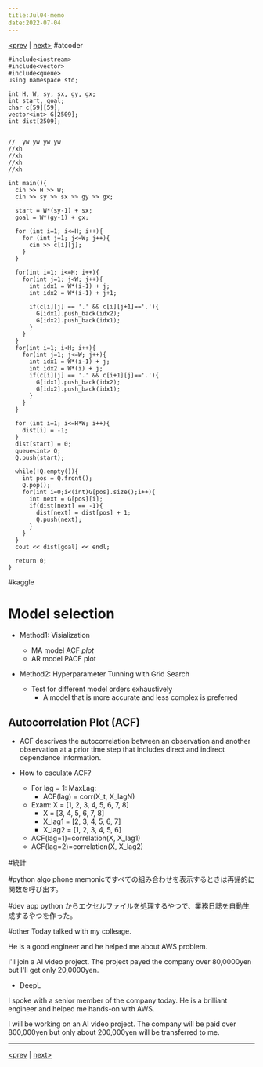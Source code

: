 ```yaml
---
title:Jul04-memo 
date:2022-07-04 
---
```


[<prev](https://idekworks.github.io/TechnicalMemo/2022/07/03/Jul03.html) | [next>](https://idekworks.github.io/TechnicalMemo/2022/07/05/Jul05.html) 
#atcoder
```
#include<iostream>
#include<vector>
#include<queue>
using namespace std;

int H, W, sy, sx, gy, gx;
int start, goal;
char c[59][59];
vector<int> G[2509];
int dist[2509];


//  yw yw yw yw
//xh
//xh
//xh
//xh

int main(){
  cin >> H >> W;
  cin >> sy >> sx >> gy >> gx;
  
  start = W*(sy-1) + sx;
  goal = W*(gy-1) + gx;
  
  for (int i=1; i<=H; i++){
    for (int j=1; j<=W; j++){
      cin >> c[i][j];
    }
  }
  
  for(int i=1; i<=H; i++){
    for(int j=1; j<W; j++){
      int idx1 = W*(i-1) + j;
      int idx2 = W*(i-1) + j+1;
     
      if(c[i][j] == '.' && c[i][j+1]=='.'){
        G[idx1].push_back(idx2);
        G[idx2].push_back(idx1);
      }
    }
  }
  for(int i=1; i<H; i++){
    for(int j=1; j<=W; j++){
      int idx1 = W*(i-1) + j;
      int idx2 = W*(i) + j;
      if(c[i][j] == '.' && c[i+1][j]=='.'){
        G[idx1].push_back(idx2);
        G[idx2].push_back(idx1);
      }
    }
  }
  
  for (int i=1; i<=H*W; i++){
    dist[i] = -1;
  }
  dist[start] = 0;
  queue<int> Q;
  Q.push(start);
  
  while(!Q.empty()){
    int pos = Q.front();
    Q.pop();
    for(int i=0;i<(int)G[pos].size();i++){
      int next = G[pos][i];
      if(dist[next] == -1){
      	dist[next] = dist[pos] + 1;
        Q.push(next);
      }
    }
  }
  cout << dist[goal] << endl; 

  return 0;
}
```

#kaggle

# Model selection

- Method1: Visialization
    - MA model ACF *plot*
    - AR model PACF plot

- Method2: Hyperparameter Tunning with Grid Search
    - Test for different model orders exhaustively
        - A model that is more accurate and less complex is preferred

## Autocorrelation Plot (ACF)

- ACF descrives the autocorrelation between an observation and another observation at a prior time step that includes direct and indirect dependence information.

- How to caculate ACF?
    - For lag = 1: MaxLag:
        - ACF(lag) = corr(X_t, X_lagN)
    - Exam: X = [1, 2, 3, 4, 5, 6, 7, 8]
        - X = [3, 4, 5, 6, 7, 8]
        - X_lag1 = [2, 3, 4, 5, 6, 7]
        - X_lag2 = [1, 2, 3, 4, 5, 6]
    - ACF(lag=1)=correlation(X, X_lag1)
    - ACF(lag=2)=correlation(X, X_lag2)


#統計



#python algo
phone memonicですべての組み合わせを表示するときは再帰的に関数を呼び出す。


#dev app
python からエクセルファイルを処理するやつで、業務日誌を自動生成するやつを作った。

#other
Today talked with my colleage.

He is a good engineer and he helped me about AWS problem.

I'll join a AI video project. The project payed the company over 80,0000yen but I'll get only 20,0000yen.

- DeepL

I spoke with a senior member of the company today.
He is a brilliant engineer and helped me hands-on with AWS.

I will be working on an AI video project.
The company will be paid over 800,000yen but only about 200,000yen will be transferred to me.


***
[<prev](https://idekworks.github.io/TechnicalMemo/2022/07/03/Jul03.html) | [next>](https://idekworks.github.io/TechnicalMemo/2022/07/05/Jul05.html)
